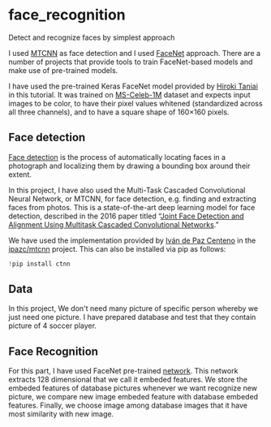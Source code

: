 # face_recognition

Detect and recognize faces by simplest approach

I used [MTCNN](https://github.com/ipazc/mtcnn.git) as face detection and I used [FaceNet](https://arxiv.org/abs/1503.03832) approach. There are a number of projects that provide tools to train FaceNet-based models and make use of pre-trained models. 

I have used the pre-trained Keras FaceNet model provided by [Hiroki Taniai](https://github.com/nyoki-mtl) in this tutorial. It was trained on [MS-Celeb-1M](https://www.microsoft.com/en-us/research/project/ms-celeb-1m-challenge-recognizing-one-million-celebrities-real-world/) dataset and expects input images to be color, to have their pixel values whitened (standardized across all three channels), and to have a square shape of 160×160 pixels.


## Face detection

[Face detection](https://machinelearningmastery.com/how-to-perform-face-detection-with-classical-and-deep-learning-methods-in-python-with-keras/) is the process of automatically locating faces in a photograph and localizing them by drawing a bounding box around their extent.

In this project, I have also used the Multi-Task Cascaded Convolutional Neural Network, or MTCNN, for face detection, e.g. finding and extracting faces from photos. This is a state-of-the-art deep learning model for face detection, described in the 2016 paper titled “[Joint Face Detection and Alignment Using Multitask Cascaded Convolutional Networks](https://arxiv.org/abs/1604.02878).”

We have used the implementation provided by [Iván de Paz Centeno](https://www.linkedin.com/in/ivandepazcenteno/) in the [ipazc/mtcnn](https://github.com/ipazc/mtcnn) project. This can also be installed via pip as follows:

```python
!pip install ctnn
```

## Data 

In this project, We don't need many picture of specific person whereby we just need one picture. I have prepared database and test that they contain picture of 4 soccer player.

## Face Recognition

For this part, I have used FaceNet pre-trained [network](https://drive.google.com/open?id=1pwQ3H4aJ8a6yyJHZkTwtjcL4wYWQb7bn). This network extracts 128 dimensional that we call it embeded features. We store the embeded features of database pictures whenever we want recognize new picture, we compare new image embeded feature with database embeded features. Finally, we choose image among database images that it have most similarity with new image.
